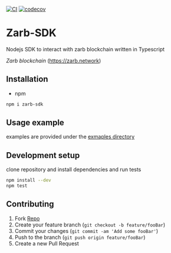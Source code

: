 [![CI](https://github.com/Ali-Meh/zarb-sdk/actions/workflows/CI.yml/badge.svg)](https://github.com/Ali-Meh/zarb-sdk/actions/workflows/CI.yml)
[![codecov](https://codecov.io/gh/Ali-Meh/zarb-sdk/branch/master/graph/badge.svg?token=8KNI253AUK)](https://codecov.io/gh/Ali-Meh/zarb-sdk)
# Zarb-SDK

Nodejs SDK to interact with zarb blockchain written in Typescript

*Zarb blockchain* (https://zarb.network)


## Installation


* npm
```sh
npm i zarb-sdk
```

## Usage example
examples are provided under the [exmaples directory](https://github.com/Ali-Meh/zarb-sdk/tree/master/example) 

## Development setup
clone repository and install dependencies and run tests

```sh
npm install --dev
npm test
```

## Contributing

1. Fork [Repo](<https://github.com/Ali-Meh/zarb-sdk/fork>)
2. Create your feature branch (`git checkout -b feature/fooBar`)
3. Commit your changes (`git commit -am 'Add some fooBar'`)
4. Push to the branch (`git push origin feature/fooBar`)
5. Create a new Pull Request

<!-- Markdown link & img dfn's -->